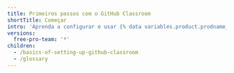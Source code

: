 ```yaml
---
title: Primeiros passos com o GitHub Classroom
shortTitle: Começar
intro: 'Aprenda a configurar e usar {% data variables.product.prodname_classroom %} para administrar seu curso.'
versions:
  free-pro-team: '*'
children:
  - /basics-of-setting-up-github-classroom
  - /glossary
---
```


